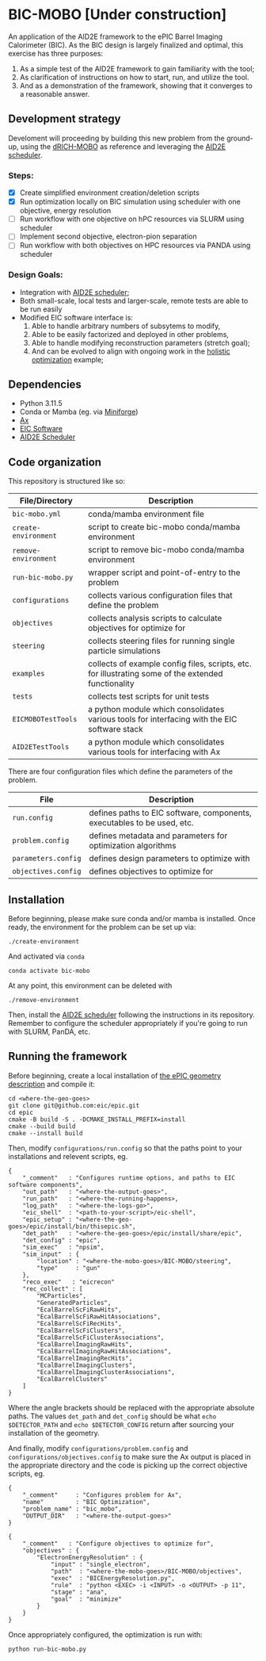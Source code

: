 # BIC-MOBO [Under construction]

An application of the AID2E framework to the ePIC Barrel Imaging Calorimeter (BIC).
As the BIC design is largely finalized and optimal, this exercise has three purposes:

  1. As a simple test of the AID2E framework to gain familiarity with the tool;
  2. As clarification of instructions on how to start, run, and utilize the tool.
  3. And as a demonstration of the framework, showing that it converges to a
     reasonable answer.

## Development strategy

Develoment will proceeding by building this new problem from the ground-up, using
the [dRICH-MOBO](https://github.com/aid2e/dRICH-MOBO) as reference and leveraging
the [AID2E scheduler](https://github.com/aid2e/scheduler_epic).

### Steps:

- [x] Create simplified environment creation/deletion scripts
- [x] Run optimization locally on BIC simulation using scheduler
      with one objective, energy resolution
- [ ] Run workflow with one objective on hPC resources via
      SLURM using scheduler
- [ ] Implement second objective, electron-pion separation
- [ ] Run workflow with both objectives on HPC resources via
      PANDA using scheduler

### Design Goals:

- Integration with [AID2E scheduler](https://github.com/aid2e/scheduler_epic);
- Both small-scale, local tests and larger-scale, remote tests are able to
  be run easily
- Modified EIC software interface is:
    1. Able to handle arbitrary numbers of subsytems to modify,
    2. Able to be easily factorized and deployed in other problems,
    3. Able to handle modifying reconstruction parameters (stretch
       goal);
    4. And can be evolved to align with ongoing work in the [holistic
       optimization](https://github.com/aid2e/HolisticOptimization) example;

## Dependencies

- Python 3.11.5
- Conda or Mamba (eg. via [Miniforge](https://github.com/conda-forge/miniforge)) 
- [Ax](https://ax.dev)
- [EIC Software](https://eic.github.io)
- [AID2E Scheduler](https://github.com/aid2e/scheduler_epic)

## Code organization

This repository is structured like so:

  | File/Directory | Description |
  |----------------|-------------|
  | `bic-mobo.yml` | conda/mamba environment file |
  | `create-environment` | script to create bic-mobo conda/mamba environment |
  | `remove-environment` | script to remove bic-mobo conda/mamba environment |
  | `run-bic-mobo.py` | wrapper script and point-of-entry to the problem |
  | `configurations` | collects various configuration files that define the problem |
  | `objectives` | collects analysis scripts to calculate objectives for optimize for |
  | `steering` | collects steering files for running single particle simulations |
  | `examples` | collects of example config files, scripts, etc. for illustrating some of the extended functionality |
  | `tests` | collects test scripts for unit tests |
  | `EICMOBOTestTools` | a python module which consolidates various tools for interfacing with the EIC software stack |
  | `AID2ETestTools` | a python module which consolidates various tools for interfacing with Ax |

There are four configuration files which define the parameters of the problem.

  | File | Description |
  |------|-------------|
  | `run.config` | defines paths to EIC software, components, executables to be used, etc. |
  | `problem.config` | defines metadata and parameters for optimization algorithms |
  | `parameters.config` | defines design parameters to optimize with |
  | `objectives.config` | defines objectives to optimize for |

## Installation

Before beginning, please make sure conda and/or mamba is installed. Once
ready, the environment for the problem can be set up via:

```
./create-environment
```

And activated via `conda`
```
conda activate bic-mobo
```

At any point, this environment can be deleted with
```
./remove-environment
```

Then, install the [AID2E scheduler](https://github.com/aid2e/scheduler_epic)
following the instructions in its repository. Remember to configure the
scheduler appropriately if you're going to run with SLURM, PanDA, etc.

## Running the framework

Before beginning, create a local installation of [the ePIC geometry
description](https://github.com/eic/epic) and compile it:
```
cd <where-the-geo-goes>
git clone git@github.com:eic/epic.git
cd epic
cmake -B build -S . -DCMAKE_INSTALL_PREFIX=install
cmake --build build
cmake --install build
```

Then, modify `configurations/run.config` so that the paths point to your
installations and relevent scripts, eg.
```
{
    "_comment"   : "Configures runtime options, and paths to EIC software components",
    "out_path"   : "<where-the-output-goes>",
    "run_path"   : "<where-the-running-happens>,
    "log_path"   : "<where-the-logs-go>",
    "eic_shell"  : "<path-to-your-script>/eic-shell",
    "epic_setup" : "<where-the-geo-goes>/epic/install/bin/thisepic.sh",
    "det_path"   : "<where-the-geo-goes>/epic/install/share/epic",
    "det_config" : "epic",
    "sim_exec"   : "npsim",
    "sim_input"  : {
        "location" : "<where-the-mobo-goes>/BIC-MOBO/steering",
        "type"     : "gun"
    },
    "reco_exec"   : "eicrecon"
    "rec_collect" : [
        "MCParticles",
        "GeneratedParticles",
        "EcalBarrelScFiRawHits",
        "EcalBarrelScFiRawHitAssociations",
        "EcalBarrelScFiRecHits",
        "EcalBarrelScFiClusters",
        "EcalBarrelScFiClusterAssociations",
        "EcalBarrelImagingRawHits",
        "EcalBarrelImagingRawHitAssociations",
        "EcalBarrelImagingRecHits",
        "EcalBarrelImagingClusters",
        "EcalBarrelImagingClusterAssociations",
        "EcalBarrelClusters"
    ]
}

```

Where the angle brackets should be replaced with the appropriate
absolute paths. The values `det_path` and `det_config` should be
what `echo $DETECTOR_PATH` and `echo $DETECTOR_CONFIG` return after
sourcing your installation of the geometry.

And finally, modify `configurations/problem.config` and
`configurations/objectives.config` to make sure the
Ax output is placed in the appropriate directory and the code is
picking up the correct objective scripts, eg.
```
{
    "_comment"     : "Configures problem for Ax",
    "name"         : "BIC Optimization",
    "problem_name" : "bic_mobo",
    "OUTPUT_DIR"   : "<where-the-output-goes>"
}
```

```
{
    "_comment"   : "Configure objectives to optimize for",
    "objectives" : {
        "ElectronEnergyResolution" : {
            "input" : "single_electron",
            "path"  : "<where-the-mobo-goes>/BIC-MOBO/objectives",
            "exec"  : "BICEnergyResolution.py",
            "rule"  : "python <EXEC> -i <INPUT> -o <OUTPUT> -p 11",
            "stage" : "ana",
            "goal"  : "minimize"
        }
    }
}
```

Once appropriately configured, the optimization is run with:
```
python run-bic-mobo.py
```

